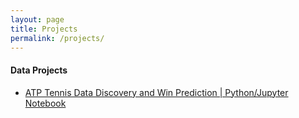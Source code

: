 ```yaml
---
layout: page
title: Projects
permalink: /projects/
---
```


#### Data Projects

* [ATP Tennis Data Discovery and Win Prediction | Python/Jupyter Notebook](/projects/ATP_data_project.html)

